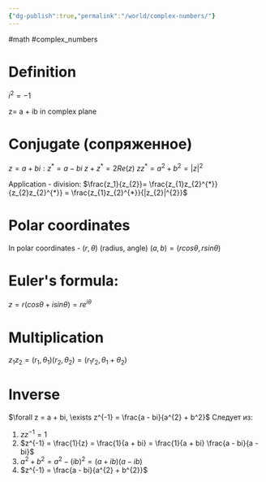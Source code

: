 ```yaml
---
{"dg-publish":true,"permalink":"/world/complex-numbers/"}
---
```


#math #complex_numbers 

# Definition
$i^{2} = -1$

z= a + ib in complex plane
<style> .container {font-family: sans-serif; text-align: center;} .button-wrapper button {z-index: 1;height: 40px; width: 100px; margin: 10px;padding: 5px;} .excalidraw .App-menu_top .buttonList { display: flex;} .excalidraw-wrapper { height: 800px; margin: 50px; position: relative;} :root[dir="ltr"] .excalidraw .layer-ui__wrapper .zen-mode-transition.App-menu_bottom--transition-left {transform: none;} </style><script src="https://cdn.jsdelivr.net/npm/react@17/umd/react.production.min.js"></script><script src="https://cdn.jsdelivr.net/npm/react-dom@17/umd/react-dom.production.min.js"></script><script type="text/javascript" src="https://cdn.jsdelivr.net/npm/@excalidraw/excalidraw@0/dist/excalidraw.production.min.js"></script><div id="Complex_planeexcalidraw.md1"></div><script>(function(){const InitialData={"type":"excalidraw","version":2,"source":"https://github.com/zsviczian/obsidian-excalidraw-plugin/releases/tag/2.2.9","elements":[{"id":"gfNA5zx3ItzPyOJYsHHcR","type":"arrow","x":-28.71484375,"y":-8.15625,"width":1.09375,"height":297.6015625,"angle":0,"strokeColor":"#1e1e1e","backgroundColor":"transparent","fillStyle":"solid","strokeWidth":2,"strokeStyle":"solid","roughness":1,"opacity":100,"groupIds":[],"frameId":null,"index":"a0","roundness":{"type":2},"seed":784502133,"version":42,"versionNonce":1268118645,"isDeleted":false,"boundElements":null,"updated":1721764362719,"link":null,"locked":false,"points":[[0,0],[-1.09375,-297.6015625]],"lastCommittedPoint":null,"startBinding":null,"endBinding":null,"startArrowhead":null,"endArrowhead":"arrow"},{"id":"yElebtcZi36XPYI9F0ngJ","type":"arrow","x":-172.62890625,"y":-166.27734375,"width":333.40234375,"height":5.2890625,"angle":0,"strokeColor":"#1e1e1e","backgroundColor":"transparent","fillStyle":"solid","strokeWidth":2,"strokeStyle":"solid","roughness":1,"opacity":100,"groupIds":[],"frameId":null,"index":"a1","roundness":{"type":2},"seed":1177132501,"version":120,"versionNonce":2086368277,"isDeleted":false,"boundElements":null,"updated":1721764366683,"link":null,"locked":false,"points":[[0,0],[333.40234375,-5.2890625]],"lastCommittedPoint":null,"startBinding":null,"endBinding":null,"startArrowhead":null,"endArrowhead":"arrow"},{"id":"Vv5iLb2F","type":"text","x":160.08203125,"y":-147.88671875,"width":24.499984741210938,"height":25,"angle":0,"strokeColor":"#1e1e1e","backgroundColor":"transparent","fillStyle":"solid","strokeWidth":2,"strokeStyle":"solid","roughness":1,"opacity":100,"groupIds":[],"frameId":null,"index":"a2","roundness":null,"seed":761145717,"version":7,"versionNonce":699136891,"isDeleted":false,"boundElements":null,"updated":1721764371727,"link":null,"locked":false,"text":"Re","rawText":"Re","fontSize":20,"fontFamily":1,"textAlign":"left","verticalAlign":"top","containerId":null,"originalText":"Re","autoResize":true,"lineHeight":1.25},{"id":"N3SEzYZn","type":"text","x":-1,"y":-301.6640625,"width":23.559982299804688,"height":25,"angle":0,"strokeColor":"#1e1e1e","backgroundColor":"transparent","fillStyle":"solid","strokeWidth":2,"strokeStyle":"solid","roughness":1,"opacity":100,"groupIds":[],"frameId":null,"index":"a3","roundness":null,"seed":1935251643,"version":5,"versionNonce":906355515,"isDeleted":false,"boundElements":null,"updated":1721764376859,"link":null,"locked":false,"text":"Im","rawText":"Im","fontSize":20,"fontFamily":1,"textAlign":"left","verticalAlign":"top","containerId":null,"originalText":"Im","autoResize":true,"lineHeight":1.25},{"id":"46ExGRoJzWfhkzUqANp9z","type":"ellipse","x":94.515625,"y":-259.0390625,"width":6.234375,"height":5.63671875,"angle":0,"strokeColor":"#1e1e1e","backgroundColor":"transparent","fillStyle":"solid","strokeWidth":2,"strokeStyle":"solid","roughness":1,"opacity":100,"groupIds":[],"frameId":null,"index":"a4","roundness":{"type":2},"seed":1669055451,"version":20,"versionNonce":1128587285,"isDeleted":false,"boundElements":null,"updated":1721764380808,"link":null,"locked":false},{"id":"-E-RbTzSdA0RIJCp0axoB","type":"line","x":100.21484375,"y":-180.1484375,"width":0,"height":20.41015625,"angle":0,"strokeColor":"#1e1e1e","backgroundColor":"transparent","fillStyle":"solid","strokeWidth":2,"strokeStyle":"solid","roughness":1,"opacity":100,"groupIds":[],"frameId":null,"index":"a5","roundness":{"type":2},"seed":1546905691,"version":34,"versionNonce":1577892955,"isDeleted":false,"boundElements":null,"updated":1721764385889,"link":null,"locked":false,"points":[[0,0],[0,20.41015625]],"lastCommittedPoint":null,"startBinding":null,"endBinding":null,"startArrowhead":null,"endArrowhead":null},{"id":"rCUfiRVwxbYESRr4AIsCE","type":"line","x":-17.79296875,"y":-256.96484375,"width":21.3984375,"height":0,"angle":0,"strokeColor":"#1e1e1e","backgroundColor":"transparent","fillStyle":"solid","strokeWidth":2,"strokeStyle":"solid","roughness":1,"opacity":100,"groupIds":[],"frameId":null,"index":"a6","roundness":{"type":2},"seed":1401583867,"version":27,"versionNonce":16384155,"isDeleted":false,"boundElements":null,"updated":1721764389291,"link":null,"locked":false,"points":[[0,0],[-21.3984375,0]],"lastCommittedPoint":null,"startBinding":null,"endBinding":null,"startArrowhead":null,"endArrowhead":null},{"id":"IrzTGMiA","type":"text","x":0.01953125,"y":-256.26171875,"width":10.159988403320312,"height":25,"angle":0,"strokeColor":"#1e1e1e","backgroundColor":"transparent","fillStyle":"solid","strokeWidth":2,"strokeStyle":"solid","roughness":1,"opacity":100,"groupIds":[],"frameId":null,"index":"a7","roundness":null,"seed":1497370613,"version":6,"versionNonce":1133875291,"isDeleted":false,"boundElements":null,"updated":1721764393903,"link":null,"locked":false,"text":"b","rawText":"b","fontSize":20,"fontFamily":1,"textAlign":"left","verticalAlign":"top","containerId":null,"originalText":"b","autoResize":true,"lineHeight":1.25},{"id":"VjxMZXPd","type":"text","x":111,"y":-192.6640625,"width":13.339996337890625,"height":25,"angle":0,"strokeColor":"#1e1e1e","backgroundColor":"transparent","fillStyle":"solid","strokeWidth":2,"strokeStyle":"solid","roughness":1,"opacity":100,"groupIds":[],"frameId":null,"index":"a8","roundness":null,"seed":1067452987,"version":4,"versionNonce":1974620187,"isDeleted":false,"boundElements":null,"updated":1721764397289,"link":null,"locked":false,"text":"a","rawText":"a","fontSize":20,"fontFamily":1,"textAlign":"left","verticalAlign":"top","containerId":null,"originalText":"a","autoResize":true,"lineHeight":1.25}],"appState":{"theme":"light","viewBackgroundColor":"#ffffff","currentItemStrokeColor":"#1e1e1e","currentItemBackgroundColor":"transparent","currentItemFillStyle":"solid","currentItemStrokeWidth":2,"currentItemStrokeStyle":"solid","currentItemRoughness":1,"currentItemOpacity":100,"currentItemFontFamily":1,"currentItemFontSize":20,"currentItemTextAlign":"left","currentItemStartArrowhead":null,"currentItemEndArrowhead":"arrow","scrollX":434.5,"scrollY":427.3359375,"zoom":{"value":1},"currentItemRoundness":"round","gridSize":null,"gridColor":{"Bold":"#C9C9C9FF","Regular":"#EDEDEDFF"},"currentStrokeOptions":null,"previousGridSize":null,"frameRendering":{"enabled":true,"clip":true,"name":true,"outline":true},"objectsSnapModeEnabled":false},"files":{}};InitialData.scrollToContent=true;App=()=>{const e=React.useRef(null),t=React.useRef(null),[n,i]=React.useState({width:void 0,height:void 0});return React.useEffect(()=>{i({width:t.current.getBoundingClientRect().width,height:t.current.getBoundingClientRect().height});const e=()=>{i({width:t.current.getBoundingClientRect().width,height:t.current.getBoundingClientRect().height})};return window.addEventListener("resize",e),()=>window.removeEventListener("resize",e)},[t]),React.createElement(React.Fragment,null,React.createElement("div",{className:"excalidraw-wrapper",ref:t},React.createElement(ExcalidrawLib.Excalidraw,{ref:e,width:n.width,height:n.height,initialData:InitialData,viewModeEnabled:!0,zenModeEnabled:!0,gridModeEnabled:!1})))},excalidrawWrapper=document.getElementById("Complex_planeexcalidraw.md1");ReactDOM.render(React.createElement(App),excalidrawWrapper);})();</script>
# Conjugate (сопряженное)
$z=a + bi: z^{*}=a - bi$
$z+z^{*} = 2Re(z)$
$zz^{*}=a^{2}+b^{2}=|z|^{2}$

Application - division:
$\frac{z_1}{z_{2}}= \frac{z_{1}z_{2}^{*}}{z_{2}z_{2}^{*}} = \frac{z_{1}z_{2}^{*}}{|z_{2}|^{2}}$

# Polar coordinates
In polar coordinates - $(r, \theta)$ (radius, angle)
$(a,b) = (r cos\theta, r sin\theta)$

# Euler's formula:
$z = r(cos\theta + i sin\theta) = re^{i\theta}$

# Multiplication
$z_{1} z_{2} = (r_{1},\theta_{1})(r_{2},\theta_{2}) = (r_{1}r_{2},\theta_{1} + \theta_{2})$

# Inverse
$\forall z = a + bi, \exists z^{-1} = \frac{a - bi}{a^{2} + b^2}$
Следует из: 
1. $z z^{-1} = 1$
2. $z^{-1} = \frac{1}{z} = \frac{1}{a + bi} = \frac{1}{a + bi} \frac{a - bi}{a - bi}$ 
4. $a^{2} + b^{2} = a^{2} - (ib)^{2} = (a + ib)(a - ib)$
5. $z^{-1} = \frac{a - bi}{a^{2} + b^{2}}$


